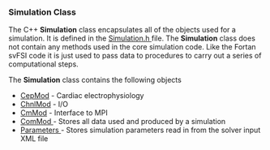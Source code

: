 <h3 id="developer_simulation_class"> Simulation Class</h3>
The C++ <strong>Simulation</strong> class encapsulates all of the objects used for a simulation. It is defined in 
the <a href="https://github.com/SimVascular/svFSIplus/blob/main/Code/Source/svFSI/Simulation.h"> Simulation.h </a> file. 
The <strong>Simulation</strong> class does not contain any methods used in the core simulation code. Like the Fortan svFSI code it is just used to pass data to procedures to carry out a series of computational steps.

The <strong>Simulation</strong> class contains the following objects
<ul>
<li> <a href="https://github.com/SimVascular/svFSIplus/blob/f424b7c9d1e575bc5804293bb4c4181a725561cd/Code/Source/svFSI/CepMod.h#L219"> CepMod</a> - Cardiac electrophysiology </li>
<li> <a href="https://github.com/SimVascular/svFSIplus/blob/f424b7c9d1e575bc5804293bb4c4181a725561cd/Code/Source/svFSI/ChnlMod.h#L100"> ChnlMod</a> - I/O </li>
<li> <a href="https://github.com/SimVascular/svFSIplus/blob/f424b7c9d1e575bc5804293bb4c4181a725561cd/Code/Source/svFSI/CmMod.h#L62"> CmMod</a> - Interface to MPI </li>
<li> <a href="#developer_commod_class"> ComMod </a> - Stores all data used and produced by a simulation</li>
<li> <a href="#developer_xml_parameters_class"> Parameters </a> - Stores simulation parameters read in from the solver input XML file </li>
</ul>


